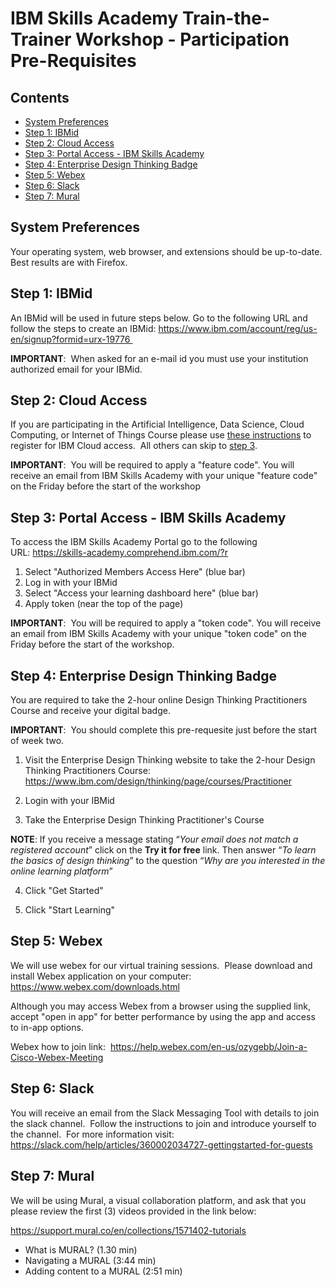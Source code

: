 # IBM Skills Academy Train-the-Trainer Workshop - Participation Pre-Requisites

## Contents
- [System Preferences](#system-preferences)
- [Step 1: IBMid](#step-1-ibmid)
- [Step 2: Cloud Access](#step-2-cloud-access)
- [Step 3: Portal Access - IBM Skills Academy](#step-3-portal-access---ibm-skills-academy)
- [Step 4: Enterprise Design Thinking Badge](#step-4-enterprise-design-thinking-badge)
- [Step 5: Webex](#step-5-webex)
- [Step 6: Slack](#step-6-slack)
- [Step 7: Mural](#step-7-mural)

## System Preferences
Your operating system, web browser, and extensions should be up-to-date.  Best results are with Firefox.
 
## Step 1: IBMid
An IBMid will be used in future steps below. Go to the following URL and follow the steps to create an IBMid: https://www.ibm.com/account/reg/us-en/signup?formid=urx-19776 

**IMPORTANT**:  When asked for an e-mail id you must use your institution authorized email for your IBMid.
 
## Step 2: Cloud Access 
If you are participating in the Artificial Intelligence, Data Science, Cloud Computing, or Internet of Things Course please use [these instructions](https://ibm.biz/sacloud) to register for IBM Cloud access.  All others can skip to [step 3](#step-3-portal-access---ibm-skills-academy).

**IMPORTANT**:  You will be required to apply a "feature code". You will receive an email from IBM Skills Academy with your unique "feature code" on the Friday before the start of the workshop

## Step 3: Portal Access - IBM Skills Academy
To access the IBM Skills Academy Portal go to the following URL: https://skills-academy.comprehend.ibm.com/?r

1. Select "Authorized Members Access Here" (blue bar) 
2. Log in with your IBMid 
3. Select "Access your learning dashboard here" (blue bar)
4. Apply token (near the top of the page) 

**IMPORTANT**:  You will be required to apply a "token code". You will receive an email from IBM Skills Academy with your unique "token code" on the Friday before the start of the workshop.

## Step 4: Enterprise Design Thinking Badge
You are required to take the 2-hour online Design Thinking Practitioners Course and receive your digital badge.

**IMPORTANT**:  You should complete this pre-requesite just before the start of week two.

1. Visit the Enterprise Design Thinking website to take the 2-hour Design Thinking Practitioners Course: https://www.ibm.com/design/thinking/page/courses/Practitioner

2. Login with your IBMid

3. Take the Enterprise Design Thinking Practitioner's Course

**NOTE**: If you receive a message stating “_Your email does not match a registered account_” click on the **Try it for free** link. Then answer “_To learn the basics of design thinking_” to the question “_Why are you interested in the online learning platform_”

4. Click "Get Started"

5. Click "Start Learning"

## Step 5: Webex
We will use webex for our virtual training sessions.  Please download and install Webex application on your computer: https://www.webex.com/downloads.html

Although you may access Webex from a browser using the supplied link, accept "open in app" for better performance by using the app and access to in-app options.  

Webex how to join link: 
https://help.webex.com/en-us/ozygebb/Join-a-Cisco-Webex-Meeting

## Step 6: Slack
You will receive an email from the Slack Messaging Tool with details to join the slack channel.  Follow the instructions to join and introduce yourself to the channel.  For more information visit: https://slack.com/help/articles/360002034727-gettingstarted-for-guests

## Step 7: Mural
We will be using Mural, a visual collaboration platform, and ask that you please review the first (3) videos provided in the link below:

https://support.mural.co/en/collections/1571402-tutorials

- What is MURAL? (1.30 min) 
- Navigating a MURAL (3:44 min) 
- Adding content to a MURAL (2:51 min) 